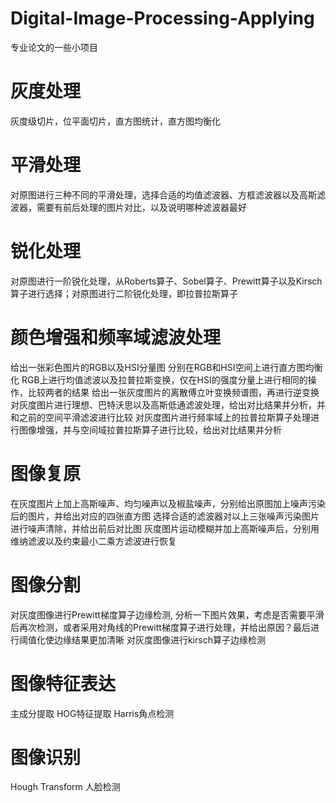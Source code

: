 # Digital-Image-Processing-Applying
专业论文的一些小项目
# 灰度处理
灰度级切片，位平面切片，直方图统计，直方图均衡化
# 平滑处理
对原图进行三种不同的平滑处理，选择合适的均值滤波器、方框滤波器以及高斯滤波器，需要有前后处理的图片对比，以及说明哪种滤波器最好
# 锐化处理
对原图进行一阶锐化处理，从Roberts算子、Sobel算子、Prewitt算子以及Kirsch算子进行选择；对原图进行二阶锐化处理，即拉普拉斯算子
# 颜色增强和频率域滤波处理
给出一张彩色图片的RGB以及HSI分量图
分别在RGB和HSI空间上进行直方图均衡化
RGB上进行均值滤波以及拉普拉斯变换，仅在HSI的强度分量上进行相同的操作，比较两者的结果
给出一张灰度图片的离散傅立叶变换频谱图，再进行逆变换
对灰度图片进行理想、巴特沃思以及高斯低通滤波处理，给出对比结果并分析，并和之前的空间平滑滤波进行比较
对灰度图片进行频率域上的拉普拉斯算子处理进行图像增强，并与空间域拉普拉斯算子进行比较，给出对比结果并分析
# 图像复原
在灰度图片上加上高斯噪声、均匀噪声以及椒盐噪声，分别给出原图加上噪声污染后的图片，并给出对应的四张直方图
选择合适的滤波器对以上三张噪声污染图片进行噪声清除，并给出前后对比图
灰度图片运动模糊并加上高斯噪声后，分别用维纳滤波以及约束最小二乘方滤波进行恢复
# 图像分割
对灰度图像进行Prewitt梯度算子边缘检测, 分析一下图片效果，考虑是否需要平滑后再次检测，或者采用对角线的Prewitt梯度算子进行处理，并给出原因？最后进行阈值化使边缘结果更加清晰
对灰度图像进行kirsch算子边缘检测
# 图像特征表达
主成分提取
HOG特征提取
Harris角点检测
# 图像识别
Hough Transform
人脸检测
